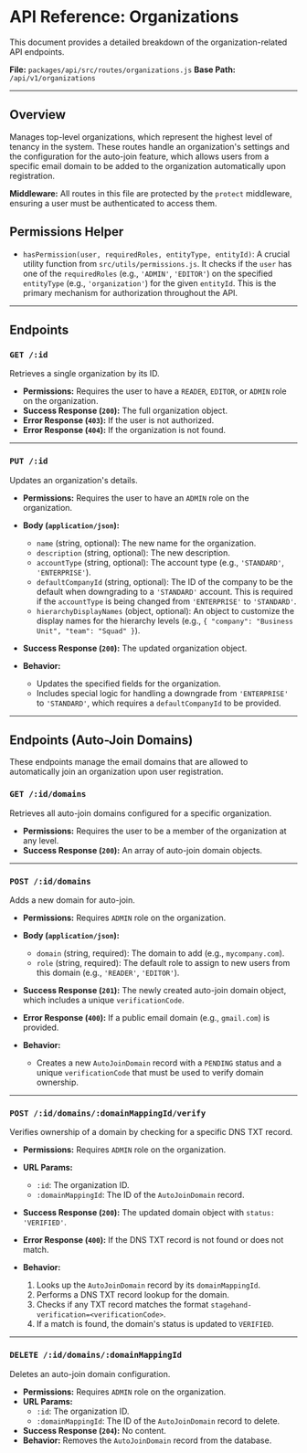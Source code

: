 # API Reference: Organizations

This document provides a detailed breakdown of the organization-related API endpoints.

**File:** `packages/api/src/routes/organizations.js`
**Base Path:** `/api/v1/organizations`

---

## Overview

Manages top-level organizations, which represent the highest level of tenancy in the system. These routes handle an organization's settings and the configuration for the auto-join feature, which allows users from a specific email domain to be added to the organization automatically upon registration.

**Middleware:** All routes in this file are protected by the `protect` middleware, ensuring a user must be authenticated to access them.

## Permissions Helper

*   `hasPermission(user, requiredRoles, entityType, entityId)`: A crucial utility function from `src/utils/permissions.js`. It checks if the `user` has one of the `requiredRoles` (e.g., `'ADMIN'`, `'EDITOR'`) on the specified `entityType` (e.g., `'organization'`) for the given `entityId`. This is the primary mechanism for authorization throughout the API.

---

## Endpoints

### `GET /:id`

Retrieves a single organization by its ID.

*   **Permissions:** Requires the user to have a `READER`, `EDITOR`, or `ADMIN` role on the organization.
*   **Success Response (`200`):** The full organization object.
*   **Error Response (`403`):** If the user is not authorized.
*   **Error Response (`404`):** If the organization is not found.

---

### `PUT /:id`

Updates an organization's details.

*   **Permissions:** Requires the user to have an `ADMIN` role on the organization.
*   **Body (`application/json`):**
    *   `name` (string, optional): The new name for the organization.
    *   `description` (string, optional): The new description.
    *   `accountType` (string, optional): The account type (e.g., `'STANDARD'`, `'ENTERPRISE'`).
    *   `defaultCompanyId` (string, optional): The ID of the company to be the default when downgrading to a `'STANDARD'` account. This is required if the `accountType` is being changed from `'ENTERPRISE'` to `'STANDARD'`.
    *   `hierarchyDisplayNames` (object, optional): An object to customize the display names for the hierarchy levels (e.g., `{ "company": "Business Unit", "team": "Squad" }`).
*   **Success Response (`200`):** The updated organization object.

*   **Behavior:**
    *   Updates the specified fields for the organization.
    *   Includes special logic for handling a downgrade from `'ENTERPRISE'` to `'STANDARD'`, which requires a `defaultCompanyId` to be provided.

---

## Endpoints (Auto-Join Domains)

These endpoints manage the email domains that are allowed to automatically join an organization upon user registration.

### `GET /:id/domains`

Retrieves all auto-join domains configured for a specific organization.

*   **Permissions:** Requires the user to be a member of the organization at any level.
*   **Success Response (`200`):** An array of auto-join domain objects.

---

### `POST /:id/domains`

Adds a new domain for auto-join.

*   **Permissions:** Requires `ADMIN` role on the organization.
*   **Body (`application/json`):**
    *   `domain` (string, required): The domain to add (e.g., `mycompany.com`).
    *   `role` (string, required): The default role to assign to new users from this domain (e.g., `'READER'`, `'EDITOR'`).
*   **Success Response (`201`):** The newly created auto-join domain object, which includes a unique `verificationCode`.
*   **Error Response (`400`):** If a public email domain (e.g., `gmail.com`) is provided.

*   **Behavior:**
    *   Creates a new `AutoJoinDomain` record with a `PENDING` status and a unique `verificationCode` that must be used to verify domain ownership.

---

### `POST /:id/domains/:domainMappingId/verify`

Verifies ownership of a domain by checking for a specific DNS TXT record.

*   **Permissions:** Requires `ADMIN` role on the organization.
*   **URL Params:**
    *   `:id`: The organization ID.
    *   `:domainMappingId`: The ID of the `AutoJoinDomain` record.
*   **Success Response (`200`):** The updated domain object with `status: 'VERIFIED'`.
*   **Error Response (`400`):** If the DNS TXT record is not found or does not match.

*   **Behavior:**
    1.  Looks up the `AutoJoinDomain` record by its `domainMappingId`.
    2.  Performs a DNS TXT record lookup for the domain.
    3.  Checks if any TXT record matches the format `stagehand-verification=<verificationCode>`.
    4.  If a match is found, the domain's status is updated to `VERIFIED`.

---

### `DELETE /:id/domains/:domainMappingId`

Deletes an auto-join domain configuration.

*   **Permissions:** Requires `ADMIN` role on the organization.
*   **URL Params:**
    *   `:id`: The organization ID.
    *   `:domainMappingId`: The ID of the `AutoJoinDomain` record to delete.
*   **Success Response (`204`):** No content.
*   **Behavior:** Removes the `AutoJoinDomain` record from the database. 